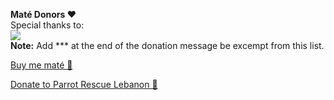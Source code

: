 <b>Maté Donors ❤</b>  
Special thanks to:<br>
<img src="https://raw.githubusercontent.com/TalalMash/SmoothWAN-web/main/donors.drawio.svg"/><br>
<b>Note:</b> Add *** at the end of the donation message be excempt from this list.<br>


[Buy me maté 🧉](https://www.paypal.com/paypalme/talalmsb/1)  
  
[Donate to Parrot Rescue Lebanon 🦜](https://www.parrotrescuelebanon.com/)